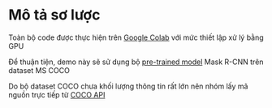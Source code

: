 # Mô tả sơ lược
Toàn bộ code được thực hiện trên [Google Colab](https://colab.research.google.com/drive/1f1Ex2GhlYUVehWSXN8CPKf1kiumtqHn7) với mức thiết lập xử lý bằng GPU

Để thuận tiện, demo này sẽ sử dụng bộ [pre-trained model](https://github.com/matterport/Mask_RCNN/releases/download/v2.1/mask_rcnn_balloon.h5) Mask R-CNN trên dataset MS COCO 

Do bộ dataset COCO chưa khối lượng thông tin rất lớn nên nhóm lấy mã nguồn trực tiếp từ [COCO API](https://github.com/cocodataset/cocoapi)
